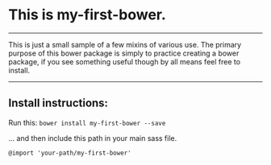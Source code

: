 # This is my-first-bower.

---

This is just a small sample of a few mixins of various use. The primary purpose of this bower package is simply to practice creating a bower package, if you see something useful though by all means feel free to install.

---

## Install instructions:

Run this: `bower install my-first-bower --save`

... and then include this path in your main sass file.

`@import 'your-path/my-first-bower'`
